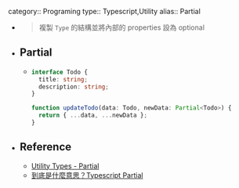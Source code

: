 category:: Programing
type:: Typescript,Utility
alias:: Partial

- > 複製 `Type` 的結構並將內部的 properties 設為 optional
- ## Partial<Type>
	- ```typescript
	  interface Todo {
	    title: string;
	    description: string;
	  }
	  
	  function updateTodo(data: Todo, newData: Partial<Todo>) {
	    return { ...data, ...newData };
	  }
	  ```
- ## Reference
	- [Utility Types - Partial](https://www.typescriptlang.org/docs/handbook/utility-types.html#partialtype)
	- [到底是什麼意思？Typescript Partial<Type>](https://ithelp.ithome.com.tw/articles/10273198?sc=rss.iron)